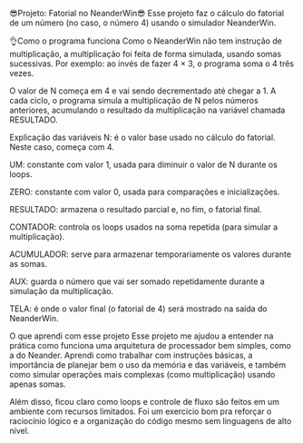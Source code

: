 😎Projeto: Fatorial no NeanderWin😎
Esse projeto faz o cálculo do fatorial de um número (no caso, o número 4) usando o simulador NeanderWin.

👌Como o programa funciona
Como o NeanderWin não tem instrução de multiplicação, a multiplicação foi feita de forma simulada, usando somas sucessivas. Por exemplo: ao invés de fazer 4 × 3, o programa soma o 4 três vezes.

O valor de N começa em 4 e vai sendo decrementado até chegar a 1. A cada ciclo, o programa simula a multiplicação de N pelos números anteriores, acumulando o resultado da multiplicação na variável chamada RESULTADO.

Explicação das variáveis
N: é o valor base usado no cálculo do fatorial. Neste caso, começa com 4.

UM: constante com valor 1, usada para diminuir o valor de N durante os loops.

ZERO: constante com valor 0, usada para comparações e inicializações.

RESULTADO: armazena o resultado parcial e, no fim, o fatorial final.

CONTADOR: controla os loops usados na soma repetida (para simular a multiplicação).

ACUMULADOR: serve para armazenar temporariamente os valores durante as somas.

AUX: guarda o número que vai ser somado repetidamente durante a simulação da multiplicação.

TELA: é onde o valor final (o fatorial de 4) será mostrado na saída do NeanderWin.

O que aprendi com esse projeto
Esse projeto me ajudou a entender na prática como funciona uma arquitetura de processador bem simples, como a do Neander. Aprendi como trabalhar com instruções básicas, a importância de planejar bem o uso da memória e das variáveis, e também como simular operações mais complexas (como multiplicação) usando apenas somas.

Além disso, ficou claro como loops e controle de fluxo são feitos em um ambiente com recursos limitados. Foi um exercício bom pra reforçar o raciocínio lógico e a organização do código mesmo sem linguagens de alto nível.
